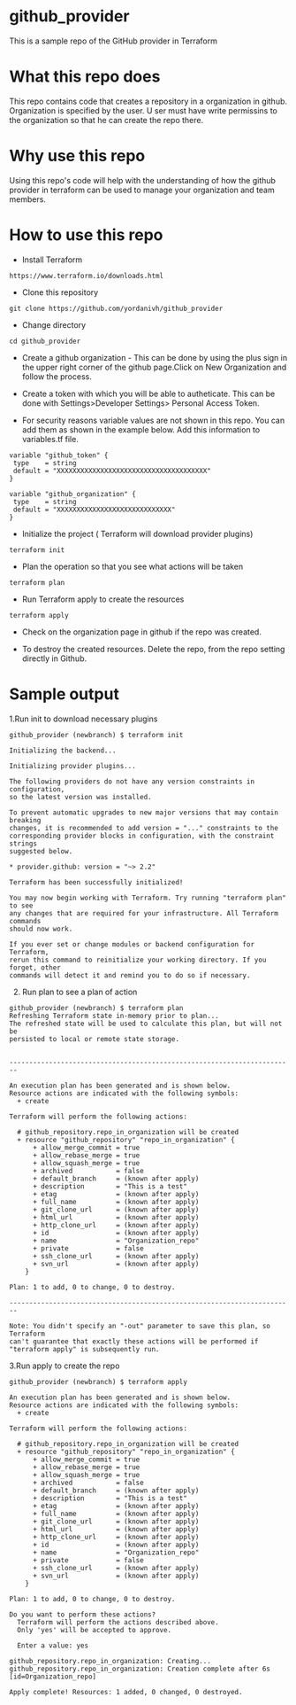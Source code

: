 # github_provider
This is a sample repo of the GitHub provider in Terraform

# What this repo does
This repo contains code that creates a repository in a organization in github. Organization is specified by the user.
U ser must have write permissins to the organization so that he can create the repo there.

# Why use this repo

Using this repo's code will help with the understanding of how the github provider in terraform can be used to manage your organization and team members.

# How to use this repo

 * Install Terraform
 ```
 https://www.terraform.io/downloads.html
 ```
 
 * Clone this repository
 
 ```
 git clone https://github.com/yordanivh/github_provider
 ```
 
 * Change directory
 
 ```
 cd github_provider
 ```
 
 * Create a github organization - This can be done by using the plus sign in the upper right corner of the github page.Click on New Organization and follow the process.
 
 * Create a token with which you will be able to autheticate. This can be done with Settings>Developer Settings> Personal Access Token.
 
 * For security reasons variable values are not shown in this repo. You can add them as shown in the example below.
Add this information to variables.tf file.

 ```
 variable "github_token" {
  type    = string
  default = "XXXXXXXXXXXXXXXXXXXXXXXXXXXXXXXXXXXXXX"
}

variable "github_organization" {
  type    = string
  default = "XXXXXXXXXXXXXXXXXXXXXXXXXXXXX"
}
 ```

 
 * Initialize the project ( Terraform will download provider plugins)
 
 ```
 terraform init
 ```
 
 * Plan the operation so that you see what actions will be taken
 
 ```
 terraform plan
 ```
 
 * Run Terraform apply to create the resources
 
 ```
 terraform apply
 ```
 
 * Check on the organization page in github if the repo was created.
 
 * To destroy the created resources. Delete the repo, from the repo setting directly in Github.
  
# Sample output

1.Run init to download necessary plugins
```
github_provider (newbranch) $ terraform init

Initializing the backend...

Initializing provider plugins...

The following providers do not have any version constraints in configuration,
so the latest version was installed.

To prevent automatic upgrades to new major versions that may contain breaking
changes, it is recommended to add version = "..." constraints to the
corresponding provider blocks in configuration, with the constraint strings
suggested below.

* provider.github: version = "~> 2.2"

Terraform has been successfully initialized!

You may now begin working with Terraform. Try running "terraform plan" to see
any changes that are required for your infrastructure. All Terraform commands
should now work.

If you ever set or change modules or backend configuration for Terraform,
rerun this command to reinitialize your working directory. If you forget, other
commands will detect it and remind you to do so if necessary.
```

2. Run plan to see a plan of action

```
github_provider (newbranch) $ terraform plan
Refreshing Terraform state in-memory prior to plan...
The refreshed state will be used to calculate this plan, but will not be
persisted to local or remote state storage.


------------------------------------------------------------------------

An execution plan has been generated and is shown below.
Resource actions are indicated with the following symbols:
  + create

Terraform will perform the following actions:

  # github_repository.repo_in_organization will be created
  + resource "github_repository" "repo_in_organization" {
      + allow_merge_commit = true
      + allow_rebase_merge = true
      + allow_squash_merge = true
      + archived           = false
      + default_branch     = (known after apply)
      + description        = "This is a test"
      + etag               = (known after apply)
      + full_name          = (known after apply)
      + git_clone_url      = (known after apply)
      + html_url           = (known after apply)
      + http_clone_url     = (known after apply)
      + id                 = (known after apply)
      + name               = "Organization_repo"
      + private            = false
      + ssh_clone_url      = (known after apply)
      + svn_url            = (known after apply)
    }

Plan: 1 to add, 0 to change, 0 to destroy.

------------------------------------------------------------------------

Note: You didn't specify an "-out" parameter to save this plan, so Terraform
can't guarantee that exactly these actions will be performed if
"terraform apply" is subsequently run.
```

3.Run apply to create the repo

```
github_provider (newbranch) $ terraform apply

An execution plan has been generated and is shown below.
Resource actions are indicated with the following symbols:
  + create

Terraform will perform the following actions:

  # github_repository.repo_in_organization will be created
  + resource "github_repository" "repo_in_organization" {
      + allow_merge_commit = true
      + allow_rebase_merge = true
      + allow_squash_merge = true
      + archived           = false
      + default_branch     = (known after apply)
      + description        = "This is a test"
      + etag               = (known after apply)
      + full_name          = (known after apply)
      + git_clone_url      = (known after apply)
      + html_url           = (known after apply)
      + http_clone_url     = (known after apply)
      + id                 = (known after apply)
      + name               = "Organization_repo"
      + private            = false
      + ssh_clone_url      = (known after apply)
      + svn_url            = (known after apply)
    }

Plan: 1 to add, 0 to change, 0 to destroy.

Do you want to perform these actions?
  Terraform will perform the actions described above.
  Only 'yes' will be accepted to approve.

  Enter a value: yes

github_repository.repo_in_organization: Creating...
github_repository.repo_in_organization: Creation complete after 6s [id=Organization_repo]

Apply complete! Resources: 1 added, 0 changed, 0 destroyed.

```
